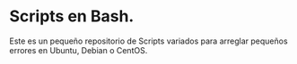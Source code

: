 # Scripts en Bash.
Este es un pequeño repositorio de Scripts variados para arreglar pequeños errores en Ubuntu, Debian o CentOS. 
